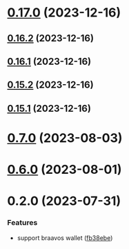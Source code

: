 # [0.17.0](https://github.com/yeager-eren/rango-client/compare/provider-braavos@0.16.2...provider-braavos@0.17.0) (2023-12-16)



## [0.16.2](https://github.com/yeager-eren/rango-client/compare/provider-braavos@0.16.1...provider-braavos@0.16.2) (2023-12-16)



## [0.16.1](https://github.com/yeager-eren/rango-client/compare/provider-braavos@0.15.2...provider-braavos@0.16.1) (2023-12-16)



## [0.15.2](https://github.com/yeager-eren/rango-client/compare/provider-braavos@0.15.1-next.68...provider-braavos@0.15.2) (2023-12-16)



## [0.15.1](https://github.com/yeager-eren/rango-client/compare/provider-braavos@0.16.0...provider-braavos@0.15.1) (2023-12-16)



# [0.7.0](https://github.com/rango-exchange/rango-client/compare/provider-braavos@0.6.0...provider-braavos@0.7.0) (2023-08-03)



# [0.6.0](https://github.com/rango-exchange/rango-client/compare/provider-braavos@0.5.0...provider-braavos@0.6.0) (2023-08-01)



# 0.2.0 (2023-07-31)


### Features

* support braavos wallet ([fb38ebe](https://github.com/rango-exchange/rango-client/commit/fb38ebef00a33b92cabf506c88ef83d8c77cce84))



